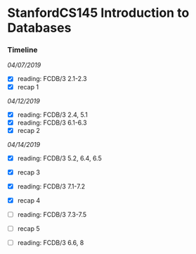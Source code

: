 # StanfordCS145 Introduction to Databases

### Timeline
*04/07/2019*
- [x] reading: FCDB/3 2.1-2.3
- [x] recap 1

*04/12/2019*
- [x] reading: FCDB/3 2.4, 5.1
- [x] reading: FCDB/3 6.1-6.3
- [x] recap 2

*04/14/2019*
- [x] reading: FCDB/3 5.2, 6.4, 6.5
- [x] recap 3
- [x] reading: FCDB/3 7.1-7.2
- [x] recap 4
- [ ] reading: FCDB/3 7.3-7.5
- [ ] recap 5
- [ ] reading: FCDB/3 6.6, 8

